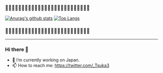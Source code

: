 ### 🧸🌰🧸🌰🧸🌰🧸🌰🧸🌰🧸🌰🧸🌰🧸🌰🧸🌰🧸🌰🧸🌰🧸🌰🧸🌰  
[![Anurag's github stats](https://github-readme-stats.vercel.app/api?username=Ishizuka427&show_icons=true&theme=gruvbox)](https://github.com/anuraghazra/github-readme-stats)
[![Top Langs](https://github-readme-stats.vercel.app/api/top-langs/?username=Ishizuka427&layout=compact&theme=gruvbox)](https://github.com/anuraghazra/github-readme-stats)  
### 🧸🌰🧸🌰🧸🌰🧸🌰🧸🌰🧸🌰🧸🌰🧸🌰🧸🌰🧸🌰🧸🌰🧸🌰🧸🌰
---

### Hi there 👋

<!--
**Ishizuka427/Ishizuka427** is a ✨ _special_ ✨ repository because its `README.md` (this file) appears on your GitHub profile.

Here are some ideas to get you started:
-->

- 🔭 I’m currently working on Japan.
- 📫 How to reach me: https://twitter.com/_Tsuka3

